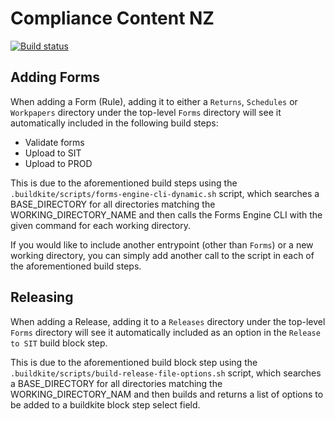 # Compliance Content NZ
[![Build status](https://badge.buildkite.com/a06a36dc44719327d310a14fd7fdc831a4d940d15a8bf52d0b.svg)](https://buildkite.com/myob/compliance-content-nz)

## Adding Forms

When adding a Form (Rule), adding it to either a `Returns`, `Schedules` or `Workpapers` directory under the top-level `Forms` directory will see it automatically included in the following build steps:

- Validate forms
- Upload to SIT
- Upload to PROD

This is due to the aforementioned build steps using the `.buildkite/scripts/forms-engine-cli-dynamic.sh` script, which searches a BASE_DIRECTORY for all directories matching the WORKING_DIRECTORY_NAME and then calls the Forms Engine CLI with the given command for each working directory.


If you would like to include another entrypoint (other than `Forms`) or a new working directory, you can simply add another call to the script in each of the aforementioned build steps.

## Releasing

When adding a Release, adding it to a `Releases` directory under the top-level `Forms` directory will see it automatically included as an option in the `Release to SIT` build block step.

This is due to the aforementioned build block step using the `.buildkite/scripts/build-release-file-options.sh` script, which searches a BASE_DIRECTORY for all directories matching the WORKING_DIRECTORY_NAM and then builds and returns a list of options to be added to a buildkite block step select field.
